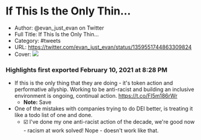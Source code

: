 # If This Is the Only Thin...

- Author: @evan_just_evan on Twitter
- Full Title: If This Is the Only Thin...
- Category: #tweets
- URL: https://twitter.com/evan_just_evan/status/1359551744863309824
- Cover: ![](https://pbs.twimg.com/profile_images/1352305122894819328/sjWkLXdZ.jpg)

### Highlights first exported February 10, 2021 at 8:28 PM

- If this is the only thing that they are doing - it's token action and performative allyship.
  Working to be anti-racist and building an inclusive environment is ongoing, continual action. https://t.co/FI5m186rWr
    - **Note:** Save
- One of the mistakes with companies trying to do DEI better, is treating it like a todo list of one and done.
  - ☑️ I've done my one anti-racist action of the decade, we're good now - racism at work solved!
  Nope - doesn't work like that.
